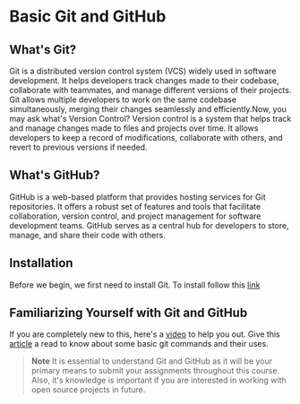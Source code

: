 # Basic Git and GitHub

## What's Git?
Git is a distributed version control system (VCS) widely used in software development. It helps developers track changes made to their codebase, collaborate with teammates, and manage different versions of their projects. Git allows multiple developers to work on the same codebase simultaneously, merging their changes seamlessly and efficiently.Now, you may ask what's Version Control? Version control is a system that helps track and manage changes made to files and projects over time. It allows developers to keep a record of modifications, collaborate with others, and revert to previous versions if needed. 
## What's GitHub?
GitHub is a web-based platform that provides hosting services for Git repositories. It offers a robust set of features and tools that facilitate collaboration, version control, and project management for software development teams. GitHub serves as a central hub for developers to store, manage, and share their code with others.
## Installation
Before we begin, we first need to install Git. To install follow this [link](https://www.linode.com/docs/development/version-control/how-to-install-git-on-linux-mac-and-windows/)
## Familiarizing Yourself with Git and GitHub
If you are completely new to this, here's a [video](https://youtu.be/tRZGeaHPoaw) to help you out. Give this [article](https://www.hostinger.in/tutorials/basic-git-commands) a read to know about some basic git commands and their uses.
> **Note**
> It is essential to understand Git and GitHub as it will be your primary means to submit your assignments throughout this course. Also, it's knowledge is important if you are interested in working with open source projects in future.

